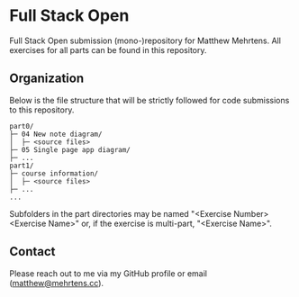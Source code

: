 # Full Stack Open

Full Stack Open submission (mono-)repository for Matthew Mehrtens. All exercises for all parts can be found in this repository.

## Organization

Below is the file structure that will be strictly followed for code submissions to this repository.

```text
part0/
├─ 04 New note diagram/
│  ├─ <source files>
├─ 05 Single page app diagram/
├─ ...
part1/
├─ course information/
│  ├─ <source files>
├─ ...
...
```

Subfolders in the part directories may be named "\<Exercise Number\> \<Exercise Name\>" or, if the exercise is multi-part, "\<Exercise Name\>".

## Contact

Please reach out to me via my GitHub profile or email (matthew@mehrtens.cc).

